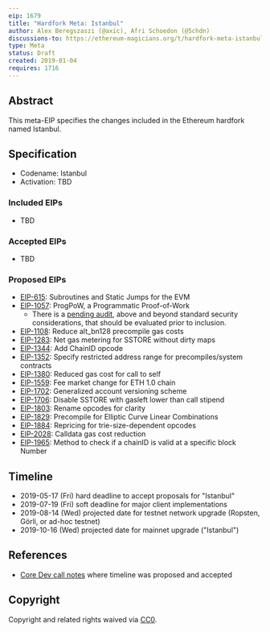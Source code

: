 ```yaml
---
eip: 1679
title: "Hardfork Meta: Istanbul"
author: Alex Beregszaszi (@axic), Afri Schoedon (@5chdn)
discussions-to: https://ethereum-magicians.org/t/hardfork-meta-istanbul-discussion/3207
type: Meta
status: Draft
created: 2019-01-04
requires: 1716
---
```


## Abstract

This meta-EIP specifies the changes included in the Ethereum hardfork named Istanbul.

## Specification

- Codename: Istanbul
- Activation: TBD

### Included EIPs

- TBD

### Accepted EIPs

- TBD

### Proposed EIPs

- [EIP-615](https://eips.ethereum.org/EIPS/eip-615): Subroutines and Static Jumps for the EVM
- [EIP-1057](https://eips.ethereum.org/EIPS/eip-1057): ProgPoW, a Programmatic
  Proof-of-Work
  - There is a
    [pending audit](https://medium.com/ethereum-cat-herders/progpow-audit-goals-expectations-75bb902a1f01),
    above and beyond standard security considerations, that should be evaluated
    prior to inclusion.
- [EIP-1108](https://eips.ethereum.org/EIPS/eip-1108): Reduce alt_bn128 precompile gas costs
- [EIP-1283](https://eips.ethereum.org/EIPS/eip-1283): Net gas metering for SSTORE without dirty maps
- [EIP-1344](https://eips.ethereum.org/EIPS/eip-1344): Add ChainID opcode
- [EIP-1352](https://eips.ethereum.org/EIPS/eip-1352): Specify restricted address range for precompiles/system contracts
- [EIP-1380](https://eips.ethereum.org/EIPS/eip-1380): Reduced gas cost for call to self
- [EIP-1559](https://eips.ethereum.org/EIPS/eip-1559): Fee market change for ETH 1.0 chain
- [EIP-1702](https://eips.ethereum.org/EIPS/eip-1702): Generalized account versioning scheme
- [EIP-1706](https://eips.ethereum.org/EIPS/eip-1706): Disable SSTORE with gasleft lower than call stipend
- [EIP-1803](https://eips.ethereum.org/EIPS/eip-1803): Rename opcodes for clarity
- [EIP-1829](https://eips.ethereum.org/EIPS/eip-1829): Precompile for Elliptic Curve Linear Combinations
- [EIP-1884](https://eips.ethereum.org/EIPS/eip-1884): Repricing for trie-size-dependent opcodes
- [EIP-2028](https://eips.ethereum.org/EIPS/eip-2028): Calldata gas cost reduction
- [EIP-1965](https://eips.ethereum.org/EIPS/eip-1965): Method to check if a chainID is valid at a specific block Number

## Timeline

* 2019-05-17 (Fri) hard deadline to accept proposals for "Istanbul"
* 2019-07-19 (Fri) soft deadline for major client implementations
* 2019-08-14 (Wed) projected date for testnet network upgrade (Ropsten, Görli, or ad-hoc testnet)
* 2019-10-16 (Wed) projected date for mainnet upgrade ("Istanbul")

## References

- [Core Dev call notes](https://github.com/ethereum/pm/issues/66#issuecomment-450840440) where timeline was proposed and accepted

## Copyright

Copyright and related rights waived via [CC0](https://creativecommons.org/publicdomain/zero/1.0/).
